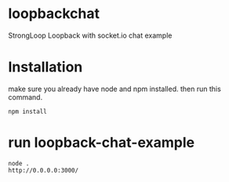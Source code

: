 # loopbackchat
StrongLoop Loopback with socket.io chat example

#  Installation
make sure you already have node and npm installed.
then run this command.
```
npm install
```
# run loopback-chat-example
```
node .
http://0.0.0.0:3000/
```